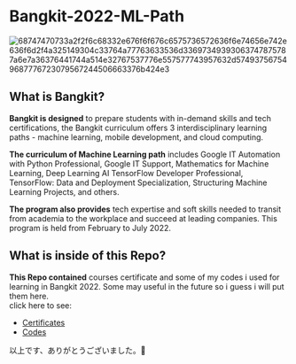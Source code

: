 <!---
your comment goes here
and heressssssss12345678910111212
-->
# Bangkit-2022-ML-Path
![68747470733a2f2f6c68332e676f6f676c6575736572636f6e74656e742e636f6d2f4a325149304c33764a77763633536d33697349393063747875787a6e7a36376441744a514e32767537776e557577743957632d574937567549687776723079567244506663376b424e3](https://user-images.githubusercontent.com/44041900/169681967-0a3ef315-8ccf-4f1e-9a6d-f1c2c104826d.png)  

## What is Bangkit?  
**Bangkit is designed** to prepare students with in-demand skills and tech certifications, the Bangkit curriculum offers 3 interdisciplinary learning paths - machine learning, mobile development, and cloud computing.  

**The curriculum of Machine Learning path** includes Google IT Automation with Python Professional, Google IT Support, Mathematics for Machine Learning, Deep Learning AI TensorFlow Developer Professional, TensorFlow: Data and Deployment Specialization, Structuring Machine Learning Projects, and others. 

**The program also provides** tech expertise and soft skills needed to transit from academia to the workplace and succeed at leading companies. This program is held from February to July 2022.

## What is inside of this Repo?
**This Repo contained** courses certificate and some of my codes i used for learning in Bangkit 2022. Some may useful in the future so i guess i will put them here.  
click here to see:
- [Certificates](https://github.com/iiamthestorm/Bangkit-2022-ML-Path/tree/main/Certificate)
- [Codes](https://github.com/iiamthestorm/Bangkit-2022-ML-Path/tree/main/Codes)  
 
以上です、ありがとうございました。🙌
